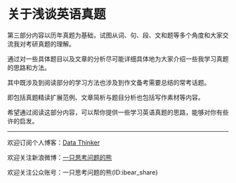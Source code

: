# 关于浅谈英语真题

第三部分内容以历年真题为基础，试图从词、句、段、文和题等多个角度和大家交流我对考研真题的理解。

通过对一些具体题目以及文章的分析尽可能详细具体地为大家介绍一些我学习真题的思路和方法。

其中既涉及到阅读部分的学习方法也涉及到作文备考需要总结的常考话题。

即包括真题精读扩展范例、文章简析与题目分析也包括写作素材等内容。

希望通过阅读这部分内容，可以帮你提供一些学习英语真题的思路，能够对你有些许的启发。

---
欢迎订阅个人博客：[Data Thinker](http://kaopubear.top)

欢迎关注新浪微博：[一只思考问题的熊](http://weibo.com/277440877)

欢迎关注公众账号：一只思考问题的熊(ID:ibear_share)